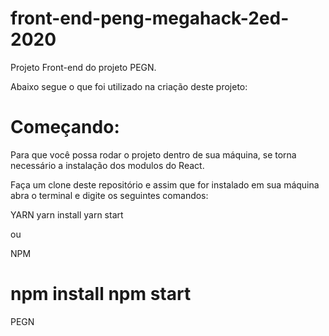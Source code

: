 # front-end-peng-megahack-2ed-2020


Projeto Front-end do projeto PEGN.

Abaixo segue o que foi utilizado na criação deste projeto:

# Começando:
Para que você possa rodar o projeto dentro de sua máquina, se torna necessário a instalação dos modulos do React.

Faça um clone deste repositório e assim que for instalado em sua máquina abra o terminal e digite os seguintes comandos:

YARN
yarn install
yarn start

ou

NPM

npm install
npm start
=======
PEGN

